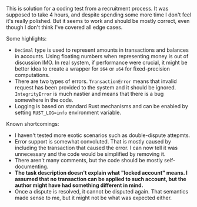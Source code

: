 This is solution for a coding test from a recruitment process. It was supposed to take 4 hours, and despite spending some more time I don't feel it's really polished. But it seems to work and should be mostly correct, even though I don't think I've covered all edge cases.

Some highlights:

- `Decimal` type is used to represent amounts in transactions and balances in accounts. Using floating numbers when representing money is out of discussion IMO. In real system, if performance were crucial, it might be better idea to create a wrapper for `i64` or `u64` for fixed-precision computations.
- There are two types of errors. `TransactionError` means that invalid request has been provided to the system and it should be ignored. `IntegrityError` is much nastier and means that there is a bug somewhere in the code.
- Logging is based on standard Rust mechanisms and can be enabled by setting `RUST_LOG=info` environment variable.


Known shortcomings:

- I haven't tested more exotic scenarios such as double-dispute attepmts.
- Error support is somewhat convoluted. That is mostly caused by including the transaction that caused the error. I can now tell it was unnecessary and the code would be simplified by removing it.
- There aren't many comments, but the code should be mostly self-documenting.
- **The task description doesn't explain what "locked account" means. I assumed that no transaction can be applied to such account, but the author might have had something different in mind.** 
- Once a dispute is resolved, it cannot be disputed again. That semantics made sense to me, but it might not be what was expected either.
